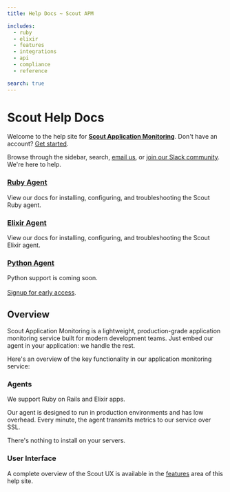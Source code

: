 ```yaml
---
title: Help Docs ~ Scout APM

includes:
  - ruby
  - elixir
  - features
  - integrations
  - api
  - compliance
  - reference

search: true
---
```


# Scout Help Docs

Welcome to the help site for __[Scout Application Monitoring](https://scoutapp.com)__. Don't have an account? <a href="https://scoutapp.com/info/pricing" target="_blank">Get started</a>.

Browse through the sidebar, search, [email us](mailto:support@scoutapp.com), or <a href="http://slack.scoutapp.com" target="_blank">join our Slack community</a>. We're here to help.


<div id="overview_container">
  <div>
    <h3><a href="#ruby-agent">Ruby Agent</a></h3>
    <p>
      View our docs for installing, configuring, and troubleshooting the Scout Ruby agent.
    </p>
  </div>

  <div>
    <h3><a href="#elixir-agent">Elixir Agent</a></h3>
    <p>
      View our docs for installing, configuring, and troubleshooting the Scout Elixir agent.
    </p>
  </div>

  <div>
    <h3><a href="https://docs.google.com/forms/d/e/1FAIpQLSfZtTYaAtbbAveQ5j2wcR5UJeDnH5KUiHc6DwnH1Qjk_OBtYA/viewform" target="_blank">Python Agent</a></h3>
    <p>
      Python support is coming soon. 
      <br/><br/><a href="https://docs.google.com/forms/d/e/1FAIpQLSfZtTYaAtbbAveQ5j2wcR5UJeDnH5KUiHc6DwnH1Qjk_OBtYA/viewform" target="_blank">Signup for early access</a>.
    </p>
  </div>
</div>


## Overview

Scout Application Monitoring is a lightweight, production-grade application monitoring service built for modern development teams. Just embed our agent in your application: we handle the rest. 

Here's an overview of the key functionality in our application monitoring service:

### Agents

We support Ruby on Rails and Elixir apps.

Our agent is designed to run in production environments and has low overhead. Every minute, the agent transmits metrics to our service over SSL. 

There's nothing to install on your servers.

### User Interface

A complete overview of the Scout UX is available in the [features](#features) area of this help site.
